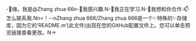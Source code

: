 -👋嗨，我是@Zhang zhua 66n-👀我感兴趣.N-🌱我正在学习.N-💞️我想和你合作.📫怎么联系我.Nn<！--nZhang zhua 666/Zhang zhua 666是一个✨特殊的✨存储库，因为它的‘README.m’(此文件)出现在您的GitHub配置文件上。您可以单击预览链接查看更改。N->

